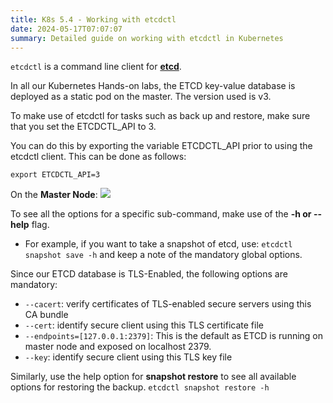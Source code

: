```yaml
---
title: K8s 5.4 - Working with etcdctl
date: 2024-05-17T07:07:07
summary: Detailed guide on working with etcdctl in Kubernetes
---
```

`etcdctl` is a command line client for [**etcd**](https://github.com/coreos/etcd).

In all our Kubernetes Hands-on labs, the ETCD key-value database is deployed as a static pod on the master. The version used is v3.

To make use of etcdctl for tasks such as back up and restore, make sure that you set the ETCDCTL_API to 3.

You can do this by exporting the variable ETCDCTL_API prior to using the etcdctl client. This can be done as follows:

`export ETCDCTL_API=3`

On the **Master Node**:
![](https://process.fs.teachablecdn.com/ADNupMnWyR7kCWRvm76Laz/resize=width:1000/https://www.filepicker.io/api/file/T7Y4a6aUTyOy9W2ZpfeV)

To see all the options for a specific sub-command, make use of the **-h or --help** flag.
- For example, if you want to take a snapshot of etcd, use: `etcdctl snapshot save -h` and keep a note of the mandatory global options.

Since our ETCD database is TLS-Enabled, the following options are mandatory:
- `--cacert`: verify certificates of TLS-enabled secure servers using this CA bundle
- `--cert`: identify secure client using this TLS certificate file
- `--endpoints=[127.0.0.1:2379]`: This is the default as ETCD is running on master node and exposed on localhost 2379.
- `--key`: identify secure client using this TLS key file

Similarly, use the help option for **snapshot restore** to see all available options for restoring the backup.
`etcdctl snapshot restore -h`